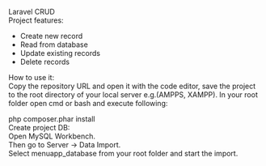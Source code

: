 Laravel CRUD <br>
Project features: <br>
- Create new record
- Read from database
- Update existing records
- Delete records <br>

How to use it: <br>
Copy the repository URL and open it with the code editor, save the project to the root directory of your local server e.g.(AMPPS, XAMPP). In your root folder open cmd or bash and execute following:<br>

php composer.phar install <br>
Create project DB: <br>
Open MySQL Workbench. <br>
Then go to Server -> Data Import. <br>
Select menuapp_database from your root folder and start the import. <br>
